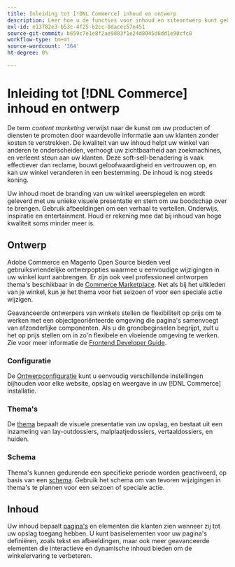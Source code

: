 ```yaml
---
title: Inleiding tot [!DNL Commerce] inhoud en ontwerp
description: Leer hoe u de functies voor inhoud en siteontwerp kunt gebruiken om uw branding en stijl in uw winkel te weerspiegelen.
exl-id: e13782e3-b53c-4f25-b2cc-8dacec57e451
source-git-commit: b659c7e1e8f2ae9883f1e24d8045d6dd1e90cfc0
workflow-type: tm+mt
source-wordcount: '364'
ht-degree: 0%

---
```


# Inleiding tot [!DNL Commerce] inhoud en ontwerp

De term _content marketing_ verwijst naar de kunst om uw producten of diensten te promoten door waardevolle informatie aan uw klanten zonder kosten te verstrekken. De kwaliteit van uw inhoud helpt uw winkel van anderen te onderscheiden, verhoogt uw zichtbaarheid aan zoekmachines, en verleent steun aan uw klanten. Deze soft-sell-benadering is vaak effectiever dan reclame, bouwt geloofwaardigheid en vertrouwen op, en kan uw winkel veranderen in een bestemming. De inhoud is nog steeds koning.

Uw inhoud moet de branding van uw winkel weerspiegelen en wordt geleverd met uw unieke visuele presentatie en stem om uw boodschap over te brengen. Gebruik afbeeldingen om een verhaal te vertellen. Onderwijs, inspiratie en entertainment. Houd er rekening mee dat bij inhoud van hoge kwaliteit soms minder meer is.

## Ontwerp

Adobe Commerce en Magento Open Source bieden veel gebruiksvriendelijke ontwerpopties waarmee u eenvoudige wijzigingen in uw winkel kunt aanbrengen. Er zijn ook veel professioneel ontworpen thema&#39;s beschikbaar in de [Commerce Marketplace](../getting-started/commerce-marketplace.md). Net als bij het uitkleden van je winkel, kun je het thema voor het seizoen of voor een speciale actie wijzigen.

Geavanceerde ontwerpers van winkels stellen de flexibiliteit op prijs om te werken met een objectgeoriënteerde omgeving die pagina&#39;s samenvoegt van afzonderlijke componenten. Als u de grondbeginselen begrijpt, zult u het op prijs stellen om in zo&#39;n flexibele en vloeiende omgeving te werken. Zie voor meer informatie de [Frontend Developer Guide][1].

### Configuratie

De [Ontwerpconfiguratie](configuration.md) kunt u eenvoudig verschillende instellingen bijhouden voor elke website, opslag en weergave in uw [!DNL Commerce] installatie.

### Thema&#39;s

De [thema](themes.md) bepaalt de visuele presentatie van uw opslag, en bestaat uit een inzameling van lay-outdossiers, malplaatjedossiers, vertaaldossiers, en huiden.

### Schema

Thema&#39;s kunnen gedurende een specifieke periode worden geactiveerd, op basis van een [schema](schedule.md). Gebruik het schema om van tevoren wijzigingen in thema&#39;s te plannen voor een seizoen of speciale actie.

## Inhoud

Uw inhoud bepaalt [pagina&#39;s](pages.md) en elementen die klanten zien wanneer zij tot uw opslag toegang hebben. U kunt basiselementen voor uw pagina&#39;s definiëren, zoals tekst en afbeeldingen, maar ook meer geavanceerde elementen die interactieve en dynamische inhoud bieden om de winkelervaring te verbeteren.

[1]: https://developer.adobe.com/commerce/frontend-core/guide/
